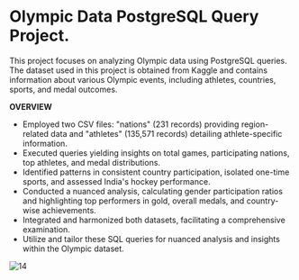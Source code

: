 # Olympic Data PostgreSQL Query Project.
This project focuses on analyzing Olympic data using PostgreSQL queries. 
The dataset used in this project is obtained from Kaggle and contains information about various Olympic events, 
including athletes, countries, sports, and medal outcomes.

**OVERVIEW**
- Employed two CSV files: "nations" (231 records) providing region-related data and "athletes" (135,571 records) detailing athlete-specific information.
- Executed queries yielding insights on total games, participating nations, top athletes, and medal distributions.
- Identified patterns in consistent country participation, isolated one-time sports, and assessed India's hockey performance.
- Conducted a nuanced analysis, calculating gender participation ratios and highlighting top performers in gold, overall medals, and country-wise achievements.
- Integrated and harmonized both datasets, facilitating a comprehensive examination.
- Utilize and tailor these SQL queries for nuanced analysis and insights within the Olympic dataset.

![14](https://github.com/Neel31o1/Olympics_Data/assets/77343664/d7eb7315-e030-46ba-8d25-c9fb552037be)
